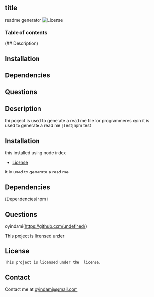 ## title 
  readme generator
  ![License](https://img.shields.io/badge/License--yellowgreen.svg)

  ### Table of contents
  (## Description)
  ## Installation
  ## Dependencies 
  ## Questions


  ## Description 
  thi porject is used to generate a read me file for programmeres
  oyin
  it is used to generate a read me
  [Test]npm test

  ## Installation
  this installed using node index
  
 * [License](#license) 

  it is used to generate a read me


 ## Dependencies
  [Dependencies]npm i

  ## Questions
  oyindami(https://github.com/undefined/)
 
  

 This project is licensed under 

 ## License
    This project is licensed under the  license.

## Contact

   Contact me at oyindami@gmail.com

